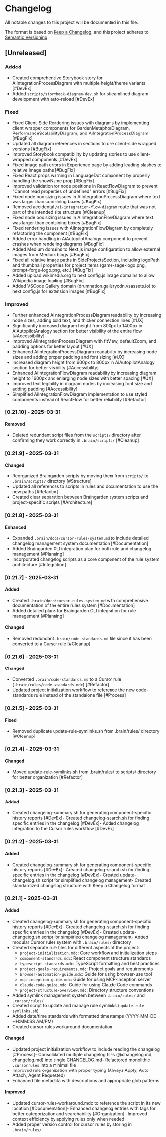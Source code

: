 # Changelog

All notable changes to this project will be documented in this file.

The format is based on [Keep a Changelog](https://keepachangelog.com/en/1.0.0/),
and this project adheres to [Semantic Versioning](https://semver.org/spec/v2.0.0.html).

## [Unreleased]

### Added
- Created comprehensive Storybook story for AiIntegrationProcessDiagram with multiple height/theme variants [#DevEx]
- Added `scripts/storybook-diagram-dev.sh` for streamlined diagram development with auto-reload [#DevEx]

### Fixed
- Fixed Client-Side Rendering issues with diagrams by implementing client wrapper components for GardenMetaphorDiagram, PerformanceScalabilityDiagram, and AiIntegrationProcessDiagram [#BugFix]
- Updated all diagram references in sections to use client-side wrapped versions [#BugFix]
- Improved Storybook compatibility by updating stories to use client-wrapped components [#DevEx]
- Fixed image path errors in Experience page by adding leading slashes to relative image paths [#BugFix]
- Fixed React props warning in LanguageDot component by properly handling the showName prop [#BugFix]
- Improved validation for node positions in ReactFlowDiagram to prevent "Cannot read properties of undefined" errors [#BugFix]
- Fixed node box sizing issues in AiIntegrationProcessDiagram where text was larger than containing boxes [#BugFix]
- Removed accidental `/ai-integration-flow-diagram` route that was not part of the intended site structure [#Cleanup]
- Fixed node box sizing issues in AiIntegrationFlowDiagram where text was larger than containing boxes [#BugFix]
- Fixed rendering issues with AiIntegrationFlowDiagram by completely refactoring the component [#BugFix]
- Added error handling in AiAutopilotAnalogy component to prevent crashes when rendering diagrams [#BugFix]
- Added Medium domains to Next.js image configuration to allow external images from Medium blogs [#BugFix]
- Fixed all relative image paths in SideProjectsSection, including logoPath and thumbnail properties for project items (game-sage-logo.png, prompt-forge-logo.png, etc.) [#BugFix]
- Added upload.wikimedia.org to next.config.js image domains to allow Wikipedia image loading [#BugFix]
- Added VSCode Gallery domain (drumnation.gallerycdn.vsassets.io) to next.config.js for extension images [#BugFix]

### Improved
- Further enhanced AiIntegrationProcessDiagram readability by increasing node sizes, adding bold text, and thicker connection lines [#UX]
- Significantly increased diagram height from 800px to 1400px in AiAutopilotAnalogy section for better visibility of the entire flow [#Accessibility]
- Improved AiIntegrationProcessDiagram with fitView, defaultZoom, and padding options for better layout [#UX]
- Enhanced AiIntegrationProcessDiagram readability by increasing node sizes and adding proper padding and font sizing [#UX]
- Increased diagram height from 600px to 800px in AiAutopilotAnalogy section for better visibility [#Accessibility]
- Enhanced AiIntegrationFlowDiagram readability by increasing diagram height to 1600px and enlarging node sizes with better spacing [#UX]
- Improved text legibility in diagram nodes by increasing font size and adding padding [#Accessibility]
- Simplified AiIntegrationFlowDiagram implementation to use styled components instead of ReactFlow for better reliability [#Refactor]

### [0.21.10] - 2025-03-31

#### Removed
- Deleted redundant script files from the `scripts/` directory after confirming they work correctly in `.brain/scripts/` [#Cleanup]

### [0.21.9] - 2025-03-31

#### Changed
- Reorganized Braingarden scripts by moving them from `scripts/` to `.brain/scripts/` directory [#Structure]
- Updated all references to scripts in rules and documentation to use the new paths [#Refactor]
- Created clear separation between Braingarden system scripts and project-specific scripts [#Architecture]

### [0.21.8] - 2025-03-31

#### Enhanced
- Expanded `.brain/docs/cursor-rules-system.md` to include detailed changelog management system documentation [#Documentation]
- Added Braingarden CLI integration plan for both rule and changelog management [#Planning]
- Incorporated changelog scripts as a core component of the rule system architecture [#Integration]

### [0.21.7] - 2025-03-31

#### Added
- Created `.brain/docs/cursor-rules-system.md` with comprehensive documentation of the entire rules system [#Documentation]
- Added detailed plans for Braingarden CLI integration for rule management [#Planning]

#### Changed
- Removed redundant `.brain/code-standards.md` file since it has been converted to a Cursor rule [#Cleanup]

### [0.21.6] - 2025-03-31

#### Changed
- Converted `.brain/code-standards.md` to a Cursor rule (`.brain/rules/code-standards.mdc`) [#Refactor]
- Updated project initialization workflow to reference the new code-standards rule instead of the standalone file [#Process]

### [0.21.5] - 2025-03-31

#### Fixed
- Removed duplicate update-rule-symlinks.sh from .brain/rules/ directory [#Cleanup]
### [0.21.4] - 2025-03-31

#### Changed
- Moved update-rule-symlinks.sh from .brain/rules/ to scripts/ directory for better organization [#Refactor]
### [0.21.3] - 2025-03-31

#### Added
- Created changelog-summary.sh for generating component-specific history reports [#DevEx]- Created changelog-search.sh for finding specific entries in the changelog [#DevEx]- Added changelog integration to the Cursor rules workflow [#DevEx]
### [0.21.2] - 2025-03-31

#### Added
- Created changelog-summary.sh for generating component-specific history reports [#DevEx]- Created changelog-search.sh for finding specific entries in the changelog [#DevEx]- Created update-changelog.sh script for simplified changelog management- Created standardized changelog structure with Keep a Changelog format
### [0.21.1] - 2025-03-31

#### Added
- Created changelog-summary.sh for generating component-specific history reports [#DevEx]- Created changelog-search.sh for finding specific entries in the changelog [#DevEx]- Created update-changelog.sh script for simplified changelog management- Added modular Cursor rules system with `.brain/rules/` directory
- Created separate rule files for different aspects of the project:
  - `project-initialization.mdc`: Core workflow and initialization steps
  - `component-standards.mdc`: React component structure standards
  - `typescript-standards.mdc`: TypeScript formatting and best practices
  - `project-goals-requirements.mdc`: Project goals and requirements
  - `browser-automation-guide.mdc`: Guide for using browser-use tool
  - `mcp-inception-guide.mdc`: Guide for using MCP-Inception server
  - `claude-code-guide.mdc`: Guide for using Claude Code commands
  - `project-structure-overview.mdc`: Directory structure conventions
- Added symlink management system between `.brain/rules/` and `.cursor/rules/`
- Created script to update and manage rule symlinks (`update-rule-symlinks.sh`)
- Added date/time standards with formatted timestamps (YYYY-MM-DD HH:MM:SS AM/PM)
- Created cursor rules workaround documentation

#### Changed
- Updated project initialization workflow to include reading the changelog [#Process]- Consolidated multiple changelog files (@changelog.md, changelog.md) into single CHANGELOG.md- Refactored monolithic `.cursorrules` into a minimal file 
- Improved rule organization with proper typing (Always Apply, Auto Attach, Agent Requested)
- Enhanced file metadata with descriptions and appropriate glob patterns

#### Improved
- Updated cursor-rules-workaround.mdc to reference the script in its new location [#Documentation]- Enhanced changelog entries with tags for better categorization and searchability [#Organization]- Improved context efficiency by applying rules only when needed
- Added proper version control for cursor rules by storing in `.brain/rules/`
